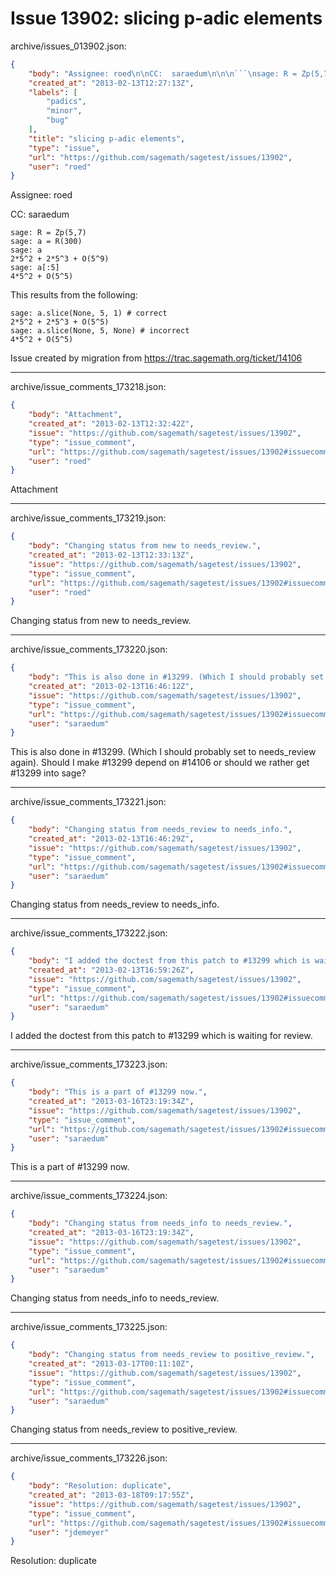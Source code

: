# Issue 13902: slicing p-adic elements

archive/issues_013902.json:
```json
{
    "body": "Assignee: roed\n\nCC:  saraedum\n\n\n```\nsage: R = Zp(5,7)\nsage: a = R(300)\nsage: a\n2*5^2 + 2*5^3 + O(5^9)\nsage: a[:5]\n4*5^2 + O(5^5)\n```\n\n\nThis results from the following:\n\n\n```\nsage: a.slice(None, 5, 1) # correct\n2*5^2 + 2*5^3 + O(5^5)\nsage: a.slice(None, 5, None) # incorrect\n4*5^2 + O(5^5)\n```\n\n\nIssue created by migration from https://trac.sagemath.org/ticket/14106\n\n",
    "created_at": "2013-02-13T12:27:13Z",
    "labels": [
        "padics",
        "minor",
        "bug"
    ],
    "title": "slicing p-adic elements",
    "type": "issue",
    "url": "https://github.com/sagemath/sagetest/issues/13902",
    "user": "roed"
}
```
Assignee: roed

CC:  saraedum


```
sage: R = Zp(5,7)
sage: a = R(300)
sage: a
2*5^2 + 2*5^3 + O(5^9)
sage: a[:5]
4*5^2 + O(5^5)
```


This results from the following:


```
sage: a.slice(None, 5, 1) # correct
2*5^2 + 2*5^3 + O(5^5)
sage: a.slice(None, 5, None) # incorrect
4*5^2 + O(5^5)
```


Issue created by migration from https://trac.sagemath.org/ticket/14106





---

archive/issue_comments_173218.json:
```json
{
    "body": "Attachment",
    "created_at": "2013-02-13T12:32:42Z",
    "issue": "https://github.com/sagemath/sagetest/issues/13902",
    "type": "issue_comment",
    "url": "https://github.com/sagemath/sagetest/issues/13902#issuecomment-173218",
    "user": "roed"
}
```

Attachment



---

archive/issue_comments_173219.json:
```json
{
    "body": "Changing status from new to needs_review.",
    "created_at": "2013-02-13T12:33:13Z",
    "issue": "https://github.com/sagemath/sagetest/issues/13902",
    "type": "issue_comment",
    "url": "https://github.com/sagemath/sagetest/issues/13902#issuecomment-173219",
    "user": "roed"
}
```

Changing status from new to needs_review.



---

archive/issue_comments_173220.json:
```json
{
    "body": "This is also done in #13299. (Which I should probably set to needs_review again). Should I make #13299 depend on #14106 or should we rather get #13299 into sage?",
    "created_at": "2013-02-13T16:46:12Z",
    "issue": "https://github.com/sagemath/sagetest/issues/13902",
    "type": "issue_comment",
    "url": "https://github.com/sagemath/sagetest/issues/13902#issuecomment-173220",
    "user": "saraedum"
}
```

This is also done in #13299. (Which I should probably set to needs_review again). Should I make #13299 depend on #14106 or should we rather get #13299 into sage?



---

archive/issue_comments_173221.json:
```json
{
    "body": "Changing status from needs_review to needs_info.",
    "created_at": "2013-02-13T16:46:29Z",
    "issue": "https://github.com/sagemath/sagetest/issues/13902",
    "type": "issue_comment",
    "url": "https://github.com/sagemath/sagetest/issues/13902#issuecomment-173221",
    "user": "saraedum"
}
```

Changing status from needs_review to needs_info.



---

archive/issue_comments_173222.json:
```json
{
    "body": "I added the doctest from this patch to #13299 which is waiting for review.",
    "created_at": "2013-02-13T16:59:26Z",
    "issue": "https://github.com/sagemath/sagetest/issues/13902",
    "type": "issue_comment",
    "url": "https://github.com/sagemath/sagetest/issues/13902#issuecomment-173222",
    "user": "saraedum"
}
```

I added the doctest from this patch to #13299 which is waiting for review.



---

archive/issue_comments_173223.json:
```json
{
    "body": "This is a part of #13299 now.",
    "created_at": "2013-03-16T23:19:34Z",
    "issue": "https://github.com/sagemath/sagetest/issues/13902",
    "type": "issue_comment",
    "url": "https://github.com/sagemath/sagetest/issues/13902#issuecomment-173223",
    "user": "saraedum"
}
```

This is a part of #13299 now.



---

archive/issue_comments_173224.json:
```json
{
    "body": "Changing status from needs_info to needs_review.",
    "created_at": "2013-03-16T23:19:34Z",
    "issue": "https://github.com/sagemath/sagetest/issues/13902",
    "type": "issue_comment",
    "url": "https://github.com/sagemath/sagetest/issues/13902#issuecomment-173224",
    "user": "saraedum"
}
```

Changing status from needs_info to needs_review.



---

archive/issue_comments_173225.json:
```json
{
    "body": "Changing status from needs_review to positive_review.",
    "created_at": "2013-03-17T00:11:10Z",
    "issue": "https://github.com/sagemath/sagetest/issues/13902",
    "type": "issue_comment",
    "url": "https://github.com/sagemath/sagetest/issues/13902#issuecomment-173225",
    "user": "saraedum"
}
```

Changing status from needs_review to positive_review.



---

archive/issue_comments_173226.json:
```json
{
    "body": "Resolution: duplicate",
    "created_at": "2013-03-18T09:17:55Z",
    "issue": "https://github.com/sagemath/sagetest/issues/13902",
    "type": "issue_comment",
    "url": "https://github.com/sagemath/sagetest/issues/13902#issuecomment-173226",
    "user": "jdemeyer"
}
```

Resolution: duplicate

